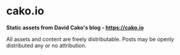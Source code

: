 # cako.io
**Static assets from David Cako's blog - https://cako.io**

All assets and content are freely distributable. 
Posts may be openly distributed any or no attribution.
